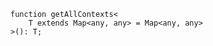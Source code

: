 <div class="ts-block">

```dts
function getAllContexts<
	T extends Map<any, any> = Map<any, any>
>(): T;
```

</div>